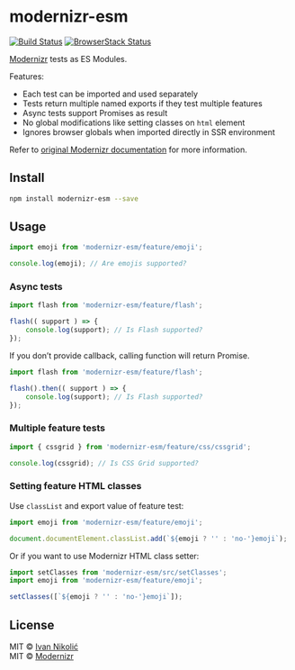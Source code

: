 # modernizr-esm

[![Build Status][ci-img]][ci] [![BrowserStack Status][browserstack-img]][browserstack]

[Modernizr](http://modernizr.com) tests as ES Modules.

Features:

* Each test can be imported and used separately
* Tests return multiple named exports if they test multiple features
* Async tests support Promises as result
* No global modifications like setting classes on `html` element
* Ignores browser globals when imported directly in SSR environment

Refer to [original Modernizr documentation](https://github.com/Modernizr/Modernizr/blob/master/README.md) for more information.

## Install

```sh
npm install modernizr-esm --save
```

## Usage

```js
import emoji from 'modernizr-esm/feature/emoji';

console.log(emoji); // Are emojis supported?
```

### Async tests

```js
import flash from 'modernizr-esm/feature/flash';

flash(( support ) => {
	console.log(support); // Is Flash supported?
});
```

If you don’t provide callback, calling function will return Promise.

```js
import flash from 'modernizr-esm/feature/flash';

flash().then(( support ) => {
	console.log(support); // Is Flash supported?
});
```

### Multiple feature tests

```js
import { cssgrid } from 'modernizr-esm/feature/css/cssgrid';

console.log(cssgrid); // Is CSS Grid supported?
```

### Setting feature HTML classes

Use `classList` and export value of feature test:

```js
import emoji from 'modernizr-esm/feature/emoji';

document.documentElement.classList.add(`${emoji ? '' : 'no-'}emoji`);
```

Or if you want to use Modernizr HTML class setter:

```js
import setClasses from 'modernizr-esm/src/setClasses';
import emoji from 'modernizr-esm/feature/emoji';

setClasses([`${emoji ? '' : 'no-'}emoji`]);
```

## License

MIT © [Ivan Nikolić](http://ivannikolic.com)  
MIT © [Modernizr](https://modernizr.com/)

<!-- prettier-ignore-start -->

[ci]: https://travis-ci.com/niksy/modernizr-esm
[ci-img]: https://travis-ci.com/niksy/modernizr-esm.svg?branch=master
[browserstack]: https://www.browserstack.com/
[browserstack-img]: https://www.browserstack.com/automate/badge.svg?badge_key=aFhHRXNHY0UranNzQWJabHB6N3FUYjNwUnNkTzJJMkxkVCt6NUFCd1JUcz0tLUdrVkgrRUpKN2U5ODRSRlkxTnVYZ3c9PQ==--99d655e7bb05a3806890f6ea29c0075892b28010

<!-- prettier-ignore-end -->

